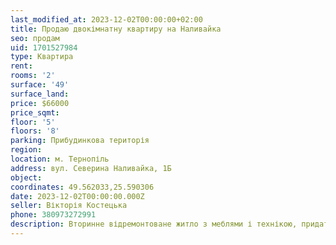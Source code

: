 ```yaml
---
last_modified_at: 2023-12-02T00:00:00+02:00
title: Продаю двокімнатну квартиру на Наливайка
seo: продам
uid: 1701527984
type: Квартира
rent:
rooms: '2'
surface: '49'
surface_land:
price: $66000
price_sqmt:
floor: '5'
floors: '8'
parking: Прибудинкова територія
region:
location: м. Тернопіль
address: вул. Северина Наливайка, 1Б
object:
coordinates: 49.562033,25.590306
date: 2023-12-02T00:00:00.000Z
seller: Вікторія Костецька
phone: 380973272991
description: Вторинне відремонтоване житло з меблями і технікою, придатне для проживання
---
```

